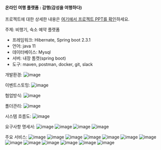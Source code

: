#### 온라인 여행 플랫폼 : 감행(감성을 여행하다)

프로젝트에 대한 상세한 내용은 [여기에서 프로젝트 PPT를 확인](https://drive.google.com/file/d/1txUj6cpnz7t8zcJtdlrNlaaX05qqIQDN/view?usp=sharing)하세요.

주제: 비행기, 숙소 예약 플랫폼<br>

- 프레임워크: Hibernate, Spring boot 2.3.1<br>
- 언어: java 11<br>
- 데이터베이스: Mysql<br>
- 서버: 내장 톰캣(spring boot)<br>
- 도구: maven, postman, docker, git, slack<br>

개발환경:
![image](https://github.com/hyeon4869/MSA-Travel-Project/assets/119660070/3840b8d7-5efa-4bf2-9b1b-4fe3d950779f)

이벤트스토밍:
![image](https://github.com/hyeon4869/MSA-Travel-Project/assets/119660070/a4f452d3-84e4-4019-9776-cbf9f023953a)

협업방식:
![image](https://github.com/hyeon4869/MSA-Travel-Project/assets/119660070/ca7fedde-b120-4e6c-b692-1c054ffcd34e)

폴더관리:
![image](https://github.com/hyeon4869/MSA-Travel-Project/assets/119660070/f9f12546-8a1f-4be0-b163-b986cdaf48e4)

시스템 흐름도:
![image](https://github.com/hyeon4869/MSA-Travel-Project/assets/119660070/39a18f2e-7f70-4583-8889-27d039d5ae58)

요구사항 명세서:
![image](https://github.com/hyeon4869/MSA-Travel-Project/assets/119660070/218715fa-389d-43c9-bb35-f53feab7b66f)
![image](https://github.com/hyeon4869/MSA-Travel-Project/assets/119660070/0fbf7fe9-4db2-4e98-8b89-1ec46ed88c04)
![image](https://github.com/hyeon4869/MSA-Travel-Project/assets/119660070/5176e764-6287-4744-a93e-ac0ca886b0a3)
![image](https://github.com/hyeon4869/MSA-Travel-Project/assets/119660070/0cea976a-3789-432e-bffd-bed6989d9f4e)


주요 서비스:
![image](https://github.com/hyeon4869/MSA-Travel-Project/assets/119660070/9944925d-31c4-4668-b61e-3108c2bf6913)
![image](https://github.com/hyeon4869/MSA-Travel-Project/assets/119660070/ff00b8c7-0cf9-474f-85d4-b520885f9dd0)
![image](https://github.com/hyeon4869/MSA-Travel-Project/assets/119660070/561b70b3-ed92-45ec-8424-39141a0826fd)
![image](https://github.com/hyeon4869/MSA-Travel-Project/assets/119660070/b77ef3a4-b995-4cb9-a992-7b218cd1c187)
![image](https://github.com/hyeon4869/MSA-Travel-Project/assets/119660070/b26eb023-b4ec-44ee-a31f-14822b5ae6a3)
![image](https://github.com/hyeon4869/MSA-Travel-Project/assets/119660070/275adf22-ce52-44ff-9d04-c1548a5c1a52)
![image](https://github.com/hyeon4869/MSA-Travel-Project/assets/119660070/ae994228-cb1b-4e54-9fef-5d45d2c9f8ce)
![image](https://github.com/hyeon4869/MSA-Travel-Project/assets/119660070/4d84fdd0-d9c9-4660-9ab0-2b99ad0e640b)
![image](https://github.com/hyeon4869/MSA-Travel-Project/assets/119660070/19c9c80f-f80b-41bf-91d0-20f1da5905bc)
![image](https://github.com/hyeon4869/MSA-Travel-Project/assets/119660070/54ad72d7-75d4-4cd5-a7d9-a41faef74938)
![image](https://github.com/hyeon4869/MSA-Travel-Project/assets/119660070/d914f820-c504-42e1-9f75-0ccb57657e24)
![image](https://github.com/hyeon4869/MSA-Travel-Project/assets/119660070/d2230ed6-edec-4a58-89c2-8ddb7f173bf9)
![image](https://github.com/hyeon4869/MSA-Travel-Project/assets/119660070/a7f2188d-921e-48a1-9e41-deaad5f9767a)

